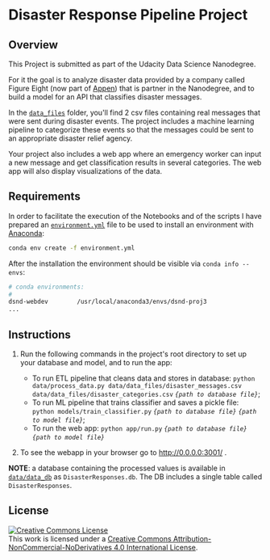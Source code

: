 # Disaster Response Pipeline Project

## Overview

This Project is submitted as part of the Udacity Data Science Nanodegree.

For it the goal is to analyze disaster data provided by a company called Figure Eight (now part of [Appen](https://appen.com/)) that is partner in the Nanodegree, and to build a model for an API that classifies disaster messages.

In the [`data_files`](./data/data_files) folder, you'll find 2 csv files containing real messages that were sent during disaster events. The project includes a machine learning pipeline to categorize these events so that the messages could be sent to an appropriate disaster relief agency.

Your project also includes a web app where an emergency worker can input a new message and get classification results in several categories. The web app will also display visualizations of the data. 


## Requirements
In order to facilitate the execution of the Notebooks and of the scripts I have prepared an [`environment.yml`](./environment.yml) file to be used to install an environment with [Anaconda](https://www.continuum.io/downloads):

```sh
conda env create -f environment.yml
```

After the installation the environment should be visible via `conda info --envs`:

```sh
# conda environments:
#
dsnd-webdev        /usr/local/anaconda3/envs/dsnd-proj3
...

```


## Instructions
1. Run the following commands in the project's root directory to set up your database and model, and to run the app:

    - To run ETL pipeline that cleans data and stores in database:
        `python data/process_data.py data/data_files/disaster_messages.csv data/data_files/disaster_categories.csv` _`{path to database file}`_;
    - To run ML pipeline that trains classifier and saves a pickle file:
        `python models/train_classifier.py` _`{path to database file}`_ _`{path to model file}`_;
    - To run the web app: 
        `python app/run.py` _`{path to database file}`_ _`{path to model file}`_

2. To see the webapp in your browser go to http://0.0.0.0:3001/ .
    
**NOTE**: a database containing the processed values is available in [`data/data_db`](./data/data_db) as `DisasterResponses.db`. The DB includes a single table called `DisasterResponses`.


## License
 <a rel="license" href="http://creativecommons.org/licenses/by-nc-nd/4.0/"><img alt="Creative Commons License" style="border-width:0" src="https://i.creativecommons.org/l/by-nc-nd/4.0/88x31.png" /></a><br />This work is licensed under a <a rel="license" href="http://creativecommons.org/licenses/by-nc-nd/4.0/">Creative Commons Attribution-NonCommercial-NoDerivatives 4.0 International License</a>.
